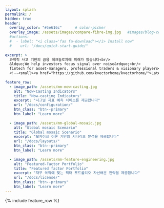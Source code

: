 ```yaml
---
layout: splash
permalink: /
hidden: true
header:
  overlay_color: "#5e616c"      # color-picker
  overlay_image: /assets/images/compare-fibre-img.jpg   #images/blog-cover.jpg
  #actions:
  #  - label: "<i class='fas fa-download'></i> Install now"
  #    url: "/docs/quick-start-guide/"
  
excerpt: >
  과학적 사고 기반의 금융 테크놀로지에 미래가 있습니다<br/>
  &ldquo;We help investors focus signal over noise&rdquo;<br/>
  fintech for asset-managers, professional traders & visionary players<br/>
  <!--<small><a href="https://github.com/kvectorhome/kvectorhome/">Latest release v4.22.0</a></small>-->
  
feature_row:
  - image_path: /assets/mm-now-casting.jpg
    alt: "Now-Casting Indicators"
    title: "Now-casting Indicators"
    excerpt: "시그널 지표 예측 서비스를 제공합니다"
    url: "/docs/configuration/"
    btn_class: "btn--primary"
    btn_label: "Learn more"
    
  - image_path: /assets/mm-global-mosaic.jpg
    alt: "Global mosaic Scenario"
    title: "Global mosaic Scenario"
    excerpt: "모자이크 이론 기반의 시나리오 분석을 제공합니다"
    url: "/docs/layouts/"
    btn_class: "btn--primary"
    btn_label: "Learn more"
    
  - image_path: /assets/mm-feature-engineering.jpg
    alt: "Featured-Factor Portfolio"
    title: "Featured factor Portfolio"
    excerpt: "재무 목적에 맞는 팩터 포트폴리오 자산배분 전략을 제공합니다"
    url: "/docs/license/"
    btn_class: "btn--primary"
    btn_label: "Learn more"
---
```


{% include feature_row %}
